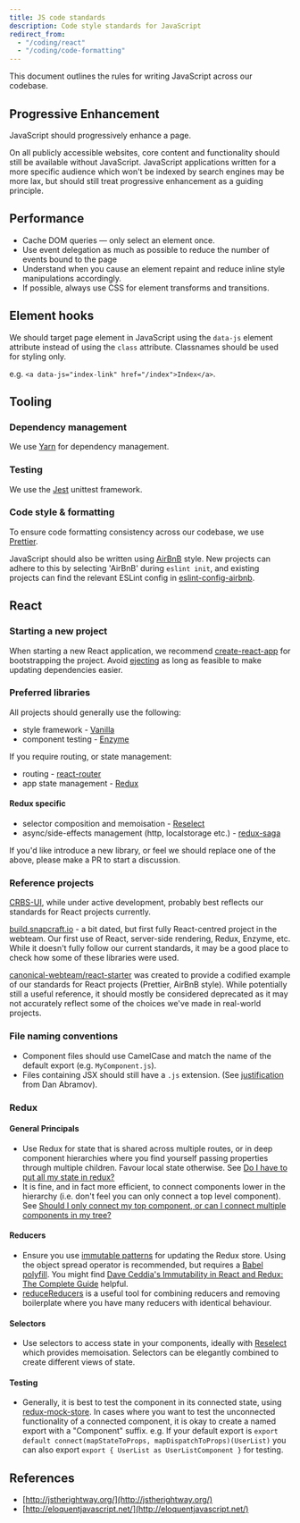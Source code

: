 ```yaml
---
title: JS code standards
description: Code style standards for JavaScript
redirect_from:
  - "/coding/react"
  - "/coding/code-formatting"
---
```


This document outlines the rules for writing JavaScript across our codebase.

## Progressive Enhancement

JavaScript should progressively enhance a page.

On all publicly accessible websites, core content and functionality should still be available without JavaScript. JavaScript applications written for a more specific audience which won't be indexed by search engines may be more lax, but should still treat progressive enhancement as a guiding principle.

## Performance

- Cache DOM queries — only select an element once.
- Use event delegation as much as possible to reduce the number of events bound to the page
- Understand when you cause an element repaint and reduce inline style manipulations accordingly.
- If possible, always use CSS for element transforms and transitions.

## Element hooks

We should target page element in JavaScript using the `data-js` element attribute instead of using the `class` attribute. Classnames should be used for styling only.

e.g. `<a data-js="index-link" href="/index">Index</a>`.

## Tooling

### Dependency management

We use [Yarn](https://yarnpkg.com/en) for dependency management.

### Testing

We use the [Jest](https://jestjs.io) unittest framework.

### Code style & formatting

To ensure code formatting consistency across our codebase, we use [Prettier](https://github.com/prettier/prettier).

JavaScript should also be written using [AirBnB](https://github.com/airbnb/javascript) style. New projects can adhere to this by selecting 'AirBnB' during `eslint init`, and existing projects can find the relevant ESLint config in [eslint-config-airbnb](https://www.npmjs.com/package/eslint-config-airbnb).

## React

### Starting a new project

When starting a new React application, we recommend [create-react-app](https://github.com/facebook/create-react-app) for bootstrapping the project. Avoid [ejecting](https://facebook.github.io/create-react-app/docs/available-scripts#npm-run-eject) as long as feasible to make updating dependencies easier.

### Preferred libraries

All projects should generally use the following:

* style framework - [Vanilla](https://github.com/vanilla-framework/vanilla-framework)
* component testing - [Enzyme](https://github.com/airbnb/enzyme)

If you require routing, or state management:

* routing - [react-router](https://github.com/ReactTraining/react-router)
* app state management - [Redux](https://redux.js.org)

#### Redux specific

* selector composition and memoisation - [Reselect](https://github.com/reduxjs/reselect)
* async/side-effects management (http, localstorage etc.) - [redux-saga](https://github.com/redux-saga/redux-saga)

If you'd like introduce a new library, or feel we should replace one of the above, please make a PR to start a discussion.

### Reference projects

[CRBS-UI](https://git.launchpad.net/~crbs/crbs/+git/crbs-ui/tree/), while under active development, probably best reflects our standards for React projects currently.

[build.snapcraft.io](https://github.com/canonical-websites/build.snapcraft.io) - a bit dated, but first fully React-centred project in the webteam. Our first use of React, server-side rendering, Redux, Enzyme, etc. While it doesn't fully follow our current standards, it may be a good place to check how some of these libraries were used.

[canonical-webteam/react-starter](https://github.com/canonical-webteam/react-starter) was created to provide a codified example of our standards for React projects (Prettier, AirBnB style). While potentially still a useful reference, it should mostly be considered deprecated as it may not accurately reflect some of the choices we've made in real-world projects.

### File naming conventions

* Component files should use CamelCase and match the name of the default export (e.g. `MyComponent.js`).
* Files containing JSX should still have a `.js` extension.
(See [justification](https://github.com/facebook/create-react-app/issues/87#issuecomment-234627904) from Dan Abramov).

### Redux

#### General Principals

* Use Redux for state that is shared across multiple routes, or in deep component hierarchies where you find yourself passing properties through multiple children. Favour local state otherwise. See [Do I have to put all my state in redux?](https://redux.js.org/faq/organizingstate#do-i-have-to-put-all-my-state-into-redux-should-i-ever-use-reacts-setstate)
* It is fine, and in fact more efficient, to connect components lower in the hierarchy (i.e. don't feel you can only connect a top level component). See [Should I only connect my top component, or can I connect multiple components in my tree?](https://redux.js.org/faq/reactredux#should-i-only-connect-my-top-component-or-can-i-connect-multiple-components-in-my-tree)

#### Reducers

* Ensure you use [immutable patterns](https://redux.js.org/recipes/structuringreducers/immutableupdatepatterns) for updating the Redux store.
Using the object spread operator is recommended, but requires a [Babel polyfill](https://babeljs.io/docs/en/babel-plugin-transform-object-rest-spread.html). You might find [Dave Ceddia's Immutability in React and Redux: The Complete Guide](https://daveceddia.com/react-redux-immutability-guide/) helpful.
* [reduceReducers](https://github.com/redux-utilities/reduce-reducers) is a useful tool for combining reducers and removing boilerplate where you have many reducers with identical behaviour.

#### Selectors

* Use selectors to access state in your components, ideally with [Reselect](https://github.com/reduxjs/reselect) which provides memoisation. Selectors can be elegantly combined to create different views of state.

#### Testing

* Generally, it is best to test the component in its connected state, using [redux-mock-store](https://github.com/dmitry-zaets/redux-mock-store). In cases where you want to test the unconnected functionality of a connected component, it is okay to create a named export with a "Component" suffix. e.g. If your default export is `export default connect(mapStateToProps, mapDispatchToProps)(UserList)` you can also export `export { UserList as UserListComponent }` for testing.

## References

- [http://jstherightway.org/](http://jstherightway.org/)
- [http://eloquentjavascript.net/](http://eloquentjavascript.net/)
